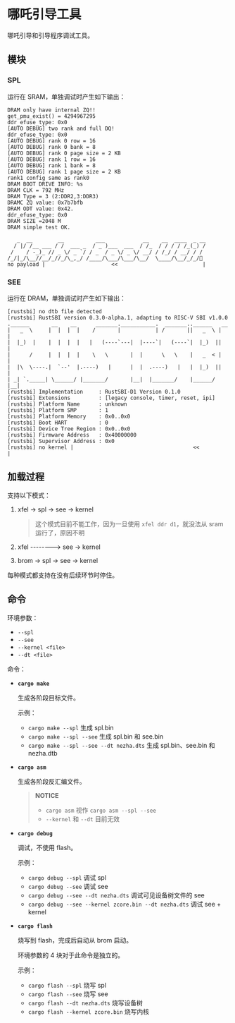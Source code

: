 ﻿# 哪吒引导工具

哪吒引导和引导程序调试工具。

## 模块

### SPL

运行在 SRAM，单独调试时产生如下输出：

```text
DRAM only have internal ZQ!!
get_pmu_exist() = 4294967295
ddr_efuse_type: 0x0
[AUTO DEBUG] two rank and full DQ!
ddr_efuse_type: 0x0
[AUTO DEBUG] rank 0 row = 16
[AUTO DEBUG] rank 0 bank = 8
[AUTO DEBUG] rank 0 page size = 2 KB
[AUTO DEBUG] rank 1 row = 16
[AUTO DEBUG] rank 1 bank = 8
[AUTO DEBUG] rank 1 page size = 2 KB
rank1 config same as rank0
DRAM BOOT DRIVE INFO: %s
DRAM CLK = 792 MHz
DRAM Type = 3 (2:DDR2,3:DDR3)
DRAMC ZQ value: 0x7b7bfb
DRAM ODT value: 0x42.
ddr_efuse_type: 0x0
DRAM SIZE =2048 M
DRAM simple test OK.

   _  __        __          ___            __    __  ____  _ __
  / |/ /__ ___ / /  ___ _  / _ )___  ___  / /_  / / / / /_(_) /
 /    / -_)_ // _ \/ _ `/ / _  / _ \/ _ \/ __/ / /_/ / __/ / /
/_/|_/\__//__/_//_/\_,_/ /____/\___/\___/\__/  \____/\__/_/_/🦀
no payload |                     <<                           |
```

### SEE

运行在 DRAM，单独调试时产生如下输出：

```text
[rustsbi] no dtb file detected
[rustsbi] RustSBI version 0.3.0-alpha.1, adapting to RISC-V SBI v1.0.0
.______       __    __      _______.___________.  _______..______   __
|   _  \     |  |  |  |    /       |           | /       ||   _  \ |  |
|  |_)  |    |  |  |  |   |   (----`---|  |----`|   (----`|  |_)  ||  |
|      /     |  |  |  |    \   \       |  |      \   \    |   _  < |  |
|  |\  \----.|  `--'  |.----)   |      |  |  .----)   |   |  |_)  ||  |
| _| `._____| \______/ |_______/       |__|  |_______/    |______/ |__|
[rustsbi] Implementation     : RustSBI-D1 Version 0.1.0
[rustsbi] Extensions         : [legacy console, timer, reset, ipi]
[rustsbi] Platform Name      : unknown
[rustsbi] Platform SMP       : 1
[rustsbi] Platform Memory    : 0x0..0x0
[rustsbi] Boot HART          : 0
[rustsbi] Device Tree Region : 0x0..0x0
[rustsbi] Firmware Address   : 0x40000000
[rustsbi] Supervisor Address : 0x0
[rustsbi] no kernel |                                      <<         |
```

## 加载过程

支持以下模式：

1. xfel -> spl -> see -> kernel

   > 这个模式目前不能工作，因为一旦使用 `xfel ddr d1`，就没法从 sram 运行了，原因不明

2. xfel --------> see -> kernel

3. brom -> spl -> see -> kernel

每种模式都支持在没有后续环节时停住。

## 命令

环境参数：

- `--spl`
- `--see`
- `--kernel <file>`
- `--dt <file>`

命令：

- **`cargo make`**

  生成各阶段目标文件。

  示例：

  - `cargo make --spl` 生成 spl.bin
  - `cargo make --spl --see` 生成 spl.bin 和 see.bin
  - `cargo make --spl --see --dt nezha.dts` 生成 spl.bin、see.bin 和 nezha.dtb

- **`cargo asm`**

  生成各阶段反汇编文件。

  > **NOTICE**
  >
  > - `cargo asm` 视作 `cargo asm --spl --see`
  > - `--kernel` 和 `--dt` 目前无效

- **`cargo debug`**

  调试，不使用 flash。

  示例：

  - `cargo debug --spl` 调试 spl
  - `cargo debug --see` 调试 see
  - `cargo debug --see --dt nezha.dts` 调试可见设备树文件的 see
  - `cargo debug --see --kernel zcore.bin --dt nezha.dts` 调试 see + kernel

- **`cargo flash`**

  烧写到 flash，完成后自动从 brom 启动。

  环境参数的 4 块对于此命令是独立的。

  示例：

  - `cargo flash --spl` 烧写 spl
  - `cargo flash --see` 烧写 see
  - `cargo flash --dt nezha.dts` 烧写设备树
  - `cargo flash --kernel zcore.bin` 烧写内核
